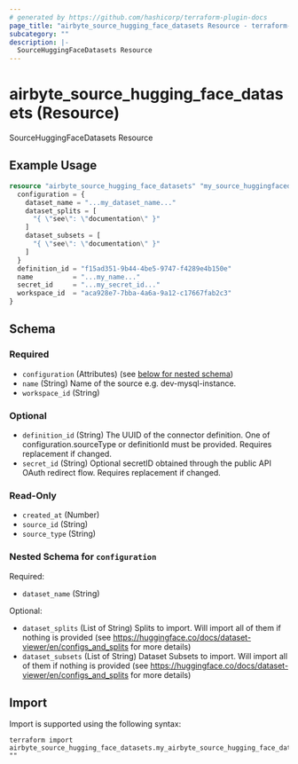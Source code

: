 ```yaml
---
# generated by https://github.com/hashicorp/terraform-plugin-docs
page_title: "airbyte_source_hugging_face_datasets Resource - terraform-provider-airbyte"
subcategory: ""
description: |-
  SourceHuggingFaceDatasets Resource
---
```


# airbyte_source_hugging_face_datasets (Resource)

SourceHuggingFaceDatasets Resource

## Example Usage

```terraform
resource "airbyte_source_hugging_face_datasets" "my_source_huggingfacedatasets" {
  configuration = {
    dataset_name = "...my_dataset_name..."
    dataset_splits = [
      "{ \"see\": \"documentation\" }"
    ]
    dataset_subsets = [
      "{ \"see\": \"documentation\" }"
    ]
  }
  definition_id = "f15ad351-9b44-4be5-9747-f4289e4b150e"
  name          = "...my_name..."
  secret_id     = "...my_secret_id..."
  workspace_id  = "aca928e7-7bba-4a6a-9a12-c17667fab2c3"
}
```

<!-- schema generated by tfplugindocs -->
## Schema

### Required

- `configuration` (Attributes) (see [below for nested schema](#nestedatt--configuration))
- `name` (String) Name of the source e.g. dev-mysql-instance.
- `workspace_id` (String)

### Optional

- `definition_id` (String) The UUID of the connector definition. One of configuration.sourceType or definitionId must be provided. Requires replacement if changed.
- `secret_id` (String) Optional secretID obtained through the public API OAuth redirect flow. Requires replacement if changed.

### Read-Only

- `created_at` (Number)
- `source_id` (String)
- `source_type` (String)

<a id="nestedatt--configuration"></a>
### Nested Schema for `configuration`

Required:

- `dataset_name` (String)

Optional:

- `dataset_splits` (List of String) Splits to import. Will import all of them if nothing is provided (see https://huggingface.co/docs/dataset-viewer/en/configs_and_splits for more details)
- `dataset_subsets` (List of String) Dataset Subsets to import. Will import all of them if nothing is provided (see https://huggingface.co/docs/dataset-viewer/en/configs_and_splits for more details)

## Import

Import is supported using the following syntax:

```shell
terraform import airbyte_source_hugging_face_datasets.my_airbyte_source_hugging_face_datasets ""
```
